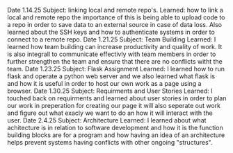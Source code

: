Date 1.14.25
    Subject: linking local and remote repo's.
    Learned: how to link a local and remote repo the importance of this is being able to upload code to a repo in order to save data to an external source in case of data loss.
    Also learned about the SSH keys and how to authenticate systems in order to connect to a remote repo.
Date 1.21.25
    Subject: Team Building
    Learned: I learned how team building can increase productivity and quality of work. It is also integrall to communicate effectivly with team members 
    in order to further strengthen the team and ensure that there are no conflicts witht the team.
Date 1.23.25
    Subject: Flask Assignment
    Learned: I learned how to run flask and operate a python web server and we also learned what flask is and how it is useful in order to host our own work as a page using a browser.
Date 1.30.25
    Subject: Requirments and User Stories
    Learned: I touched back on requirments and learned about user stories in order to plan our work in preperation for creating our page it will also seperate out work and figure out what exacly we want to do an how it will interact with the user.
Date 2.4.25
    Subject: Architecture
    Learned: I learned about what achitecture is in relation to software development and how it is the function building blocks are for a program and how having an idea of an architecture helps prevent systems having conflicts with other ongoing "structures".